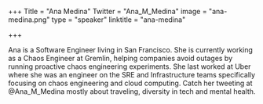 +++
Title = "Ana Medina"
Twitter = "Ana_M_Medina"
image = "ana-medina.png"
type = "speaker"
linktitle = "ana-medina"

+++

Ana is a Software Engineer living in San Francisco. She is currently working as a Chaos Engineer at Gremlin, helping companies avoid outages by running proactive chaos engineering experiments. She last worked at Uber where she was an engineer on the SRE and Infrastructure teams specifically focusing on chaos engineering and cloud computing. Catch her tweeting at @Ana_M_Medina mostly about traveling, diversity in tech and mental health.

